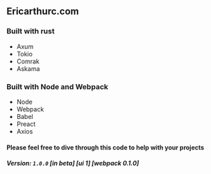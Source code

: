 ## Ericarthurc.com

### Built with rust

- Axum
- Tokio
- Comrak
- Askama

### Built with Node and Webpack

- Node
- Webpack
- Babel
- Preact
- Axios

#### Please feel free to dive through this code to help with your projects

##### Version: `1.0.0` [in beta] [ui 1] [webpack 0.1.0]
